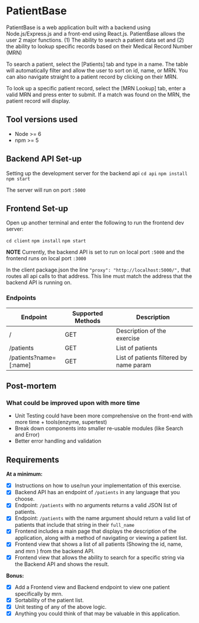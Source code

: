 # PatientBase
PatientBase is a web application built with a backend using Node.js/Express.js and a front-end using React.js. PatientBase
allows the user 2 major functions. (1) The ability to search a patient data set and (2) the ability to lookup specific records based on their Medical Record Number (MRN)

To search a patient, select the [Patients] tab and type in a name. The table will automatically filter and allow the user to sort on id, name, or MRN. You can also
navigate straight to a patient record by clicking on their MRN.

To look up a specific patient record, select the [MRN Lookup] tab, enter a valid MRN and press enter to submit.
If a match was found on the MRN, the patient record will display.



## Tool versions used
+ Node >= 6
+ npm >= 5


## Backend API Set-up
Setting up the development server for the backend api
```cd api```
```npm install```
```npm start```

The server will run on port `:5000`


## Frontend Set-up
Open up another terminal and enter the following to run the frontend dev server:

```cd client```
```npm install```
```npm start```

**NOTE** 
Currently, the backend API is set to run on local port `:5000` and the frontend runs on local port `:3000`

In the client package.json the line 
` "proxy": "http://localhost:5000/", `
that routes all api calls to that address. This line must match the address that the backend API is running on.





### Endpoints

| Endpoint | Supported Methods | Description |
| -------- | ----------------- | ----------- |
| /        | GET | Description of the exercise |
| /patients| GET | List of patients          |
| /patients?name=[:name]| GET | List of patients filtered by name param  |


## Post-mortem

### What could be improved upon with more time
 + Unit Testing could have been more comprehensive on the front-end with more time + tools(enzyme, supertest)
 + Break down components into smaller re-usable modules (like Search and Error)
 + Better error handling and validation


## Requirements
**At a minimum:**
- [x] Instructions on how to use/run your implementation of this exercise.
- [x] Backend API has an endpoint of `/patients` in any language that you choose.
- [x] Endpoint: `/patients` with no arguments returns a valid JSON list of patients.
- [x] Endpoint: `/patients` with the name argument should return a valid list of patients that include that string in their `full_name`
- [x] Frontend includes a main page that displays the description of the application, along with a method of navigating or viewing a patient list.
- [x] Frontend view that shows a list of all patients (Showing the id, name, and mrn ) from the backend API.
- [x] Frontend view that allows the ability to search for a specific string via the Backend API and shows the result.

**Bonus:**
- [x] Add a Frontend view and Backend endpoint to view one patient specifically by mrn.
- [x] Sortability of the patient list.
- [x] Unit testing of any of the above logic. 
- [x] Anything you could think of that may be valuable in this application.